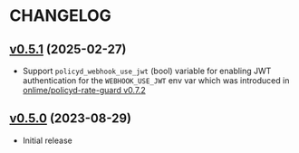 # CHANGELOG

## [v0.5.1](https://github.com/onlime/ansible-role-policyd-rate-guard/tree/v0.5.1) (2025-02-27)

- Support `policyd_webhook_use_jwt` (bool) variable for enabling JWT authentication for the `WEBHOOK_USE_JWT` env var which was introduced in [onlime/policyd-rate-guard v0.7.2](https://github.com/onlime/policyd-rate-guard/releases/tag/v0.7.2)

## [v0.5.0](https://github.com/onlime/ansible-role-policyd-rate-guard/tree/v0.5.0) (2023-08-29)

- Initial release
